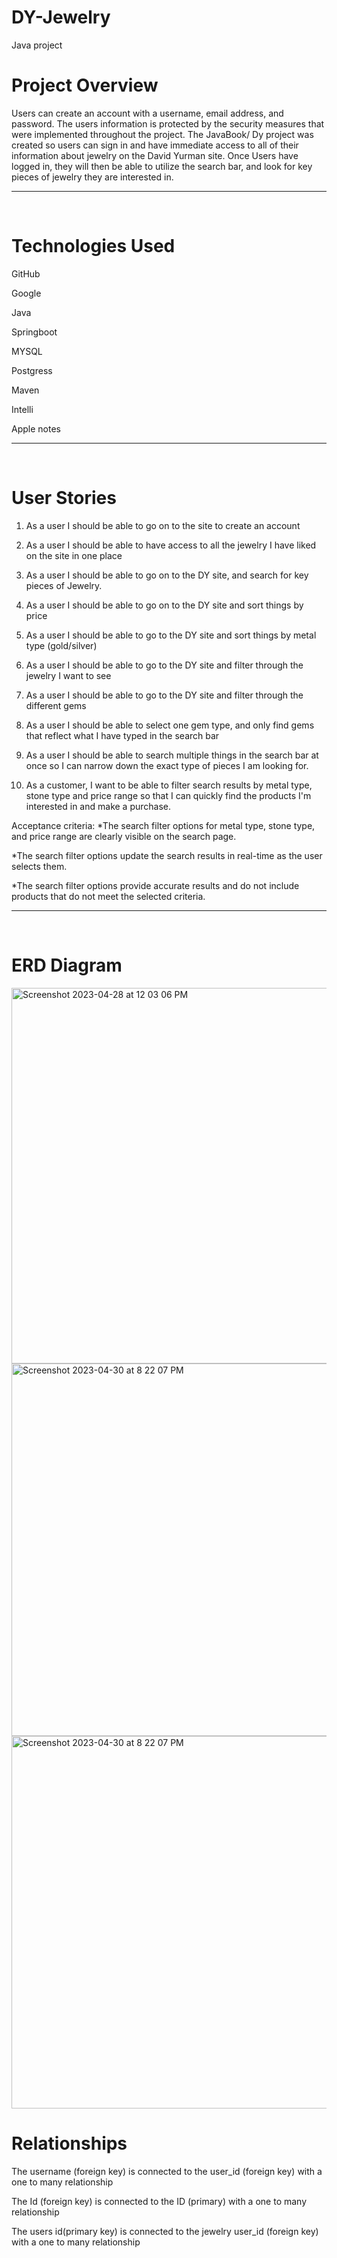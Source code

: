 # DY-Jewelry
Java project 


# Project Overview 

Users can create an account with a username, email address, and password. The users information is protected by the security measures that were implemented throughout the project. 
The JavaBook/ Dy project was created so users can sign in  and have immediate  access to all of their information about jewelry on the David Yurman site. Once Users have logged in, they will then be able to utilize the search bar, and look for key pieces of jewelry they are interested in.

<hr> 

# Technologies Used 

GitHub

Google 

Java 

 Springboot
 
MYSQL

Postgress

Maven

Intelli

Apple notes 


<hr> 

# User Stories 
1. As a user I should be able to go on to the site to create an account 

2. As a user I should be able to have access to all the jewelry I have liked on the site in one place 

3. As a user I should be able to go on to the DY site, and search for key pieces of Jewelry.

4. As a user I should be able to go on to the DY site and sort things by price 

5. As a user I should be able to go to  the DY site and sort things by metal type (gold/silver)

6. As a user I should be able to go to the DY site and filter through the jewelry I want to see 

7. As a user I should be able to go to the DY site and filter through the different gems 

8. As a user I should be able to select one gem type, and only find gems that reflect what I have typed in the search bar 

9. As a user I should be able to search multiple things in the search bar at once so I can narrow down the exact type of pieces I am looking for. 

10.  As a customer, I want to be able to filter search results by metal type, stone type
and price range so that I can quickly find the products I'm interested in and
make a purchase.

Acceptance criteria:
*The search filter options for metal type, stone type, and price range are clearly visible on the search page.

*The search filter options update the search results in real-time as the user selects them.

*The search filter options provide accurate results and do not include products that do not
meet the selected criteria.

<hr>  

 # ERD Diagram 
 
 
 <img width="601" alt="Screenshot 2023-04-28 at 12 03 06 PM" src="https://user-images.githubusercontent.com/97572760/235390533-0a9a6553-5ef9-4ef1-96c4-ec6085f64020.png">

<img width="596" alt="Screenshot 2023-04-30 at 8 22 07 PM" src="https://user-images.githubusercontent.com/97572760/235390569-59484666-7c72-499d-965f-c61844ee68fc.png">


<img width="596" alt="Screenshot 2023-04-30 at 8 22 07 PM" src="https://user-images.githubusercontent.com/97572760/235390590-6b5a2ad9-ad23-46b1-b3b1-a4d264ff2b76.png">


 # Relationships 
 
The username (foreign key) is connected to the user_id (foreign key) with a one to many relationship 

The Id (foreign key) is connected to the ID (primary) with a one to many relationship 

The users id(primary key) is connected to the jewelry user_id (foreign key) with a one to many relationship 

